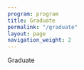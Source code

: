 ```yaml
---
program: program
title: Graduate
permalink: "/graduate"
layout: page
navigation_weight: 2
---
```


Graduate